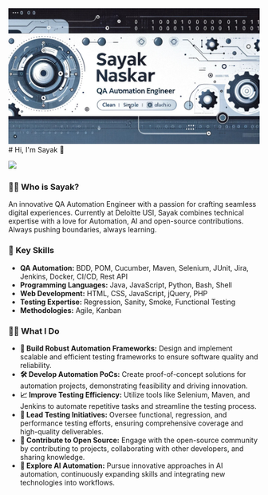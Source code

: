 <img src="https://raw.githubusercontent.com/hacky1997/hacky1997/master/Banner.jpeg">
# Hi, I'm Sayak 👋

![](https://komarev.com/ghpvc/?username=hacky1997&style=flat-square)

### 👨‍💻 Who is Sayak?
An innovative QA Automation Engineer with a passion for crafting seamless digital experiences. Currently at Deloitte USI, Sayak combines technical expertise with a love for Automation, AI and open-source contributions. Always pushing boundaries, always learning.

### 🚀 Key Skills
- **QA Automation:** BDD, POM, Cucumber, Maven, Selenium, JUnit, Jira, Jenkins, Docker, CI/CD, Rest API
- **Programming Languages:** Java, JavaScript, Python, Bash, Shell
- **Web Development:** HTML, CSS, JavaScript, jQuery, PHP
- **Testing Expertise:** Regression, Sanity, Smoke, Functional Testing
- **Methodologies:** Agile, Kanban

### 👨‍💻 What I Do
- **🔧 Build Robust Automation Frameworks:** Design and implement scalable and efficient testing frameworks to ensure software quality and reliability.
- **🛠 Develop Automation PoCs:** Create proof-of-concept solutions for automation projects, demonstrating feasibility and driving innovation.
- **📈 Improve Testing Efficiency:** Utilize tools like Selenium, Maven, and Jenkins to automate repetitive tasks and streamline the testing process.
- **📝 Lead Testing Initiatives:** Oversee functional, regression, and performance testing efforts, ensuring comprehensive coverage and high-quality deliverables.
- **🤝 Contribute to Open Source:** Engage with the open-source community by contributing to projects, collaborating with other developers, and sharing knowledge.
- **🚀 Explore AI Automation:** Pursue innovative approaches in AI automation, continuously expanding skills and integrating new technologies into workflows.
